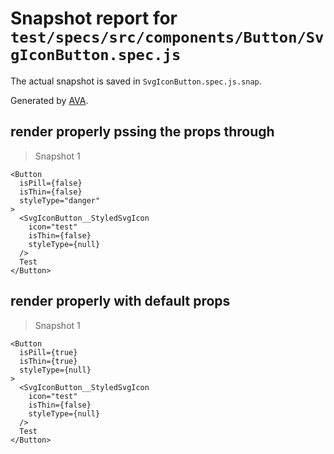 # Snapshot report for `test/specs/src/components/Button/SvgIconButton.spec.js`

The actual snapshot is saved in `SvgIconButton.spec.js.snap`.

Generated by [AVA](https://ava.li).

## render properly pssing the props through

> Snapshot 1

    <Button
      isPill={false}
      isThin={false}
      styleType="danger"
    >
      <SvgIconButton__StyledSvgIcon
        icon="test"
        isThin={false}
        styleType={null}
      />
      Test
    </Button>

## render properly with default props

> Snapshot 1

    <Button
      isPill={true}
      isThin={true}
      styleType={null}
    >
      <SvgIconButton__StyledSvgIcon
        icon="test"
        isThin={false}
        styleType={null}
      />
      Test
    </Button>
